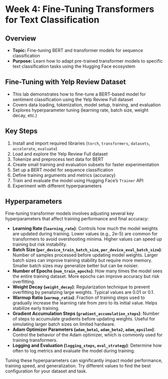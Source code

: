 # Week 4: Fine-Tuning Transformers for Text Classification

## Overview
- **Topic:** Fine-tuning BERT and transformer models for sequence classification
- **Purpose:** Learn how to adapt pre-trained transformer models to specific text classification tasks using the Hugging Face ecosystem

## Fine-Tuning with Yelp Review Dataset
- This lab demonstrates how to fine-tune a BERT-based model for sentiment classification using the Yelp Review Full dataset
- Covers data loading, tokenization, model setup, training, and evaluation
- Explores hyperparameter tuning (learning rate, batch size, weight decay, etc.)

## Key Steps
1. Install and import required libraries (`torch`, `transformers`, `datasets`, `accelerate`, `evaluate`)
2. Load and explore the Yelp Review Full dataset
3. Tokenize and preprocess text data for BERT
4. Create small training and evaluation subsets for faster experimentation
5. Set up a BERT model for sequence classification
6. Define training arguments and metrics (accuracy)
7. Train and evaluate the model using Hugging Face’s `Trainer` API
8. Experiment with different hyperparameters


## Hyperparameters 
Fine-tuning transformer models involves adjusting several key hyperparameters that affect training performance and final accuracy:

- **Learning Rate (`learning_rate`)**: Controls how much the model weights are updated during training. Lower values (e.g., 2e-5) are common for transformers to avoid overshooting minima. Higher values can speed up training but risk instability.
- **Batch Size (`per_device_train_batch_size`, `per_device_eval_batch_size`)**: Number of samples processed before updating model weights. Larger batch sizes can improve training stability but require more memory. Smaller batch sizes may generalize better but can be noisier.
- **Number of Epochs (`num_train_epochs`)**: How many times the model sees the entire training dataset. More epochs can improve accuracy but risk overfitting.
- **Weight Decay (`weight_decay`)**: Regularization technique to prevent overfitting by penalizing large weights. Typical values are 0.01 or 0.1.
- **Warmup Ratio (`warmup_ratio`)**: Fraction of training steps used to gradually increase the learning rate from zero to its initial value. Helps stabilize early training.
- **Gradient Accumulation Steps (`gradient_accumulation_steps`)**: Number of steps to accumulate gradients before updating weights. Useful for simulating larger batch sizes on limited hardware.
- **Adam Optimizer Parameters (`adam_beta1`, `adam_beta2`, `adam_epsilon`)**: Control the behavior of the Adam optimizer, which is commonly used for training transformers.
- **Logging and Evaluation (`logging_steps`, `eval_strategy`)**: Determine how often to log metrics and evaluate the model during training.

Tuning these hyperparameters can significantly impact model performance, training speed, and generalization. Try different values to find the best configuration for your dataset and task.

